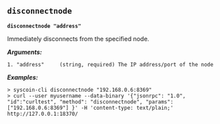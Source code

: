 ## **`disconnectnode`**

**`disconnectnode "address" `**

Immediately disconnects from the specified node.

***Arguments:***

```
1. "address"     (string, required) The IP address/port of the node

```



***Examples:***

```
> syscoin-cli disconnectnode "192.168.0.6:8369"
> curl --user myusername --data-binary '{"jsonrpc": "1.0", "id":"curltest", "method": "disconnectnode", "params": ["192.168.0.6:8369"] }' -H 'content-type: text/plain;' http://127.0.0.1:18370/
```
